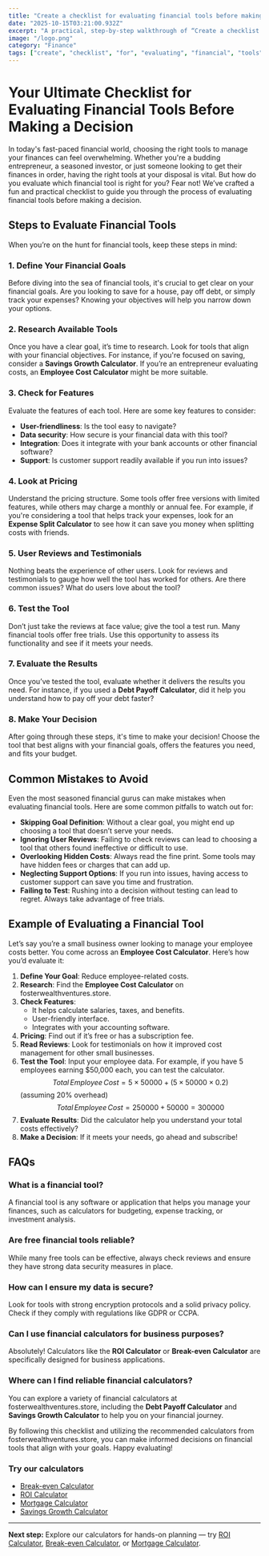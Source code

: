 ```yaml
---
title: "Create a checklist for evaluating financial tools before making a decision — Complete Guide"
date: "2025-10-15T03:21:00.932Z"
excerpt: "A practical, step-by-step walkthrough of “Create a checklist for evaluating financial tools before making a decision”."
image: "/logo.png"
category: "Finance"
tags: ["create", "checklist", "for", "evaluating", "financial", "tools", "before", "making"]
---
```


# Your Ultimate Checklist for Evaluating Financial Tools Before Making a Decision

In today's fast-paced financial world, choosing the right tools to manage your finances can feel overwhelming. Whether you're a budding entrepreneur, a seasoned investor, or just someone looking to get their finances in order, having the right tools at your disposal is vital. But how do you evaluate which financial tool is right for you? Fear not! We’ve crafted a fun and practical checklist to guide you through the process of evaluating financial tools before making a decision.

## Steps to Evaluate Financial Tools

When you’re on the hunt for financial tools, keep these steps in mind:

### 1. Define Your Financial Goals

Before diving into the sea of financial tools, it's crucial to get clear on your financial goals. Are you looking to save for a house, pay off debt, or simply track your expenses? Knowing your objectives will help you narrow down your options.

### 2. Research Available Tools

Once you have a clear goal, it’s time to research. Look for tools that align with your financial objectives. For instance, if you're focused on saving, consider a **Savings Growth Calculator**. If you’re an entrepreneur evaluating costs, an **Employee Cost Calculator** might be more suitable.

### 3. Check for Features

Evaluate the features of each tool. Here are some key features to consider:

- **User-friendliness**: Is the tool easy to navigate?
- **Data security**: How secure is your financial data with this tool?
- **Integration**: Does it integrate with your bank accounts or other financial software?
- **Support**: Is customer support readily available if you run into issues?

### 4. Look at Pricing

Understand the pricing structure. Some tools offer free versions with limited features, while others may charge a monthly or annual fee. For example, if you're considering a tool that helps track your expenses, look for an **Expense Split Calculator** to see how it can save you money when splitting costs with friends.

### 5. User Reviews and Testimonials

Nothing beats the experience of other users. Look for reviews and testimonials to gauge how well the tool has worked for others. Are there common issues? What do users love about the tool?

### 6. Test the Tool

Don’t just take the reviews at face value; give the tool a test run. Many financial tools offer free trials. Use this opportunity to assess its functionality and see if it meets your needs. 

### 7. Evaluate the Results

Once you’ve tested the tool, evaluate whether it delivers the results you need. For instance, if you used a **Debt Payoff Calculator**, did it help you understand how to pay off your debt faster?

### 8. Make Your Decision

After going through these steps, it's time to make your decision! Choose the tool that best aligns with your financial goals, offers the features you need, and fits your budget.

## Common Mistakes to Avoid

Even the most seasoned financial gurus can make mistakes when evaluating financial tools. Here are some common pitfalls to watch out for:

- **Skipping Goal Definition**: Without a clear goal, you might end up choosing a tool that doesn’t serve your needs.
- **Ignoring User Reviews**: Failing to check reviews can lead to choosing a tool that others found ineffective or difficult to use.
- **Overlooking Hidden Costs**: Always read the fine print. Some tools may have hidden fees or charges that can add up.
- **Neglecting Support Options**: If you run into issues, having access to customer support can save you time and frustration.
- **Failing to Test**: Rushing into a decision without testing can lead to regret. Always take advantage of free trials.

## Example of Evaluating a Financial Tool

Let’s say you’re a small business owner looking to manage your employee costs better. You come across an **Employee Cost Calculator**. Here’s how you’d evaluate it:

1. **Define Your Goal**: Reduce employee-related costs.
2. **Research**: Find the **Employee Cost Calculator** on fosterwealthventures.store.
3. **Check Features**:
   - It helps calculate salaries, taxes, and benefits.
   - User-friendly interface.
   - Integrates with your accounting software.
4. **Pricing**: Find out if it’s free or has a subscription fee.
5. **Read Reviews**: Look for testimonials on how it improved cost management for other small businesses.
6. **Test the Tool**: Input your employee data. For example, if you have 5 employees earning $50,000 each, you can test the calculator.
   $$ 
   Total \, Employee \, Cost = 5 \times 50000 + (5 \times 50000 \times 0.2) 
   $$
   (assuming 20% overhead)
   $$
   Total \, Employee \, Cost = 250000 + 50000 = 300000
   $$
7. **Evaluate Results**: Did the calculator help you understand your total costs effectively?
8. **Make a Decision**: If it meets your needs, go ahead and subscribe!

## FAQs

### What is a financial tool?

A financial tool is any software or application that helps you manage your finances, such as calculators for budgeting, expense tracking, or investment analysis.

### Are free financial tools reliable?

While many free tools can be effective, always check reviews and ensure they have strong data security measures in place.

### How can I ensure my data is secure?

Look for tools with strong encryption protocols and a solid privacy policy. Check if they comply with regulations like GDPR or CCPA.

### Can I use financial calculators for business purposes?

Absolutely! Calculators like the **ROI Calculator** or **Break-even Calculator** are specifically designed for business applications.

### Where can I find reliable financial calculators?

You can explore a variety of financial calculators at fosterwealthventures.store, including the **Debt Payoff Calculator** and **Savings Growth Calculator** to help you on your financial journey.

By following this checklist and utilizing the recommended calculators from fosterwealthventures.store, you can make informed decisions on financial tools that align with your goals. Happy evaluating!



### Try our calculators
- [Break-even Calculator](/calculators)
- [ROI Calculator](/calculators)
- [Mortgage Calculator](/calculators)
- [Savings Growth Calculator](/calculators)


---
**Next step:** Explore our calculators for hands-on planning — try [ROI Calculator](/calculators), [Break-even Calculator](/calculators), or [Mortgage Calculator](/calculators).


<script type="application/ld+json">
{
  "@context": "https://schema.org",
  "@type": "Article",
  "headline": "Create a checklist for evaluating financial tools before making a decision — Complete Guide",
  "description": "A practical, step-by-step walkthrough of “Create a checklist for evaluating financial tools before making a decision”.",
  "author": {
    "@type": "Organization",
    "name": "Foster Wealth Ventures"
  },
  "datePublished": "2025-10-15T03:20:37.590Z",
  "image": "/logo.png"
}
</script>


<script type="application/ld+json">
{ "@context":"https://schema.org", "@type":"FAQPage", "mainEntity": [] }
</script>
